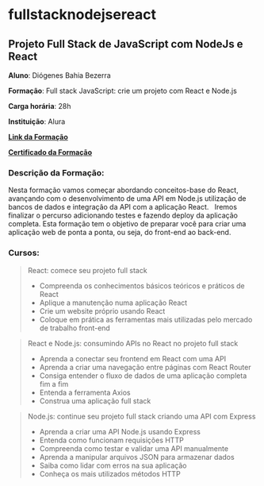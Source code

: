 # fullstacknodejsereact
## Projeto Full Stack de JavaScript com NodeJs e React

**Aluno**: Diógenes Bahia Bezerra

**Formação**: Full stack JavaScript: crie um projeto com React e Node.js

**Carga horária**: 28h

**Instituição**: Alura

**[Link da Formação](https://cursos.alura.com.br/formacao-full-stack-react-node-js)**

**[Certificado da Formação](https://cursos.alura.com.br/degree/certificate/6d413328-f017-415c-8ebc-8b061a70e514?lang=pt_BR)**

### Descrição da Formação:
Nesta formação vamos começar abordando conceitos-base do React, avançando com o desenvolvimento de uma API em Node.js utilização de bancos de dados e integração da API com a aplicação React. &nbsp;
Iremos finalizar o percurso adicionando testes e fazendo deploy da aplicação completa. Esta formação tem o objetivo de preparar você para criar uma aplicação web de ponta a ponta, ou seja, do front-end ao back-end.

### Cursos:

> React: comece seu projeto full stack
>* Compreenda os conhecimentos básicos teóricos e práticos de React
>* Aplique a manutenção numa aplicação React
>* Crie um website próprio usando React
>* Coloque em prática as ferramentas mais utilizadas pelo mercado de trabalho front-end

> React e Node.js: consumindo APIs no React no projeto full stack
>* Aprenda a conectar seu frontend em React com uma API
>* Aprenda a criar uma navegação entre páginas com React Router
>* Consiga entender o fluxo de dados de uma aplicação completa fim a fim
>* Entenda a ferramenta Axios
>* Construa uma aplicação full stack

> Node.js: continue seu projeto full stack criando uma API com Express
>* Aprenda a criar uma API Node.js usando Express
>* Entenda como funcionam requisições HTTP
>* Compreenda como testar e validar uma API manualmente
>* Aprenda a manipular arquivos JSON para armazenar dados
>* Saiba como lidar com erros na sua aplicação
>* Conheça os mais utilizados métodos HTTP
